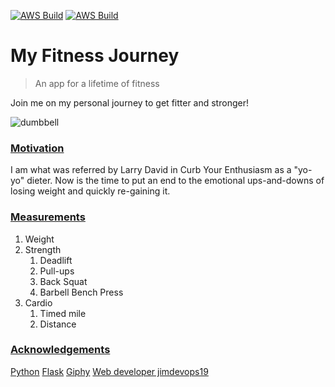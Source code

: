 [![AWS Build](https://github.com/mdominguez2010/fitness-app/actions/workflows/aws.yml/badge.svg)](https://github.com/mdominguez2010/fitness-app/actions/workflows/aws.yml) [![AWS Build](https://github.com/mdominguez2010/fitness-app/actions/workflows/azure.yml/badge.svg)](https://github.com/mdominguez2010/fitness-app/actions/workflows/azure.yml)

# My Fitness Journey
> An app for a lifetime of fitness

Join me on my personal journey to get fitter and stronger!

![dumbbell](https://user-images.githubusercontent.com/52106331/148104179-dc255656-1b29-4f22-bc2c-49bf4d64447c.jpg)

### <u>Motivation</u>
<p>I am what was referred by Larry David in Curb Your Enthusiasm as a "yo-yo" dieter. Now is the time to put an end to the emotional ups-and-downs of losing weight and quickly re-gaining it.</p>

### <u>Measurements</u>
<ol type="1">
    <li>Weight</li>
    <li>Strength
        <ol>
            <li>Deadlift</li>
            <li>Pull-ups</li>
            <li>Back Squat</li>
            <li>Barbell Bench Press</li>
        </ol>
    </li>
    <li>Cardio
        <ol>
            <li>Timed mile</li>
            <li>Distance</li>
        </ol>
    </li>
</ol>

### <u>Acknowledgements</u>

[Python](https://www.python.org/)</li>
[Flask](https://flask.palletsprojects.com/en/2.1.x/)
[Giphy](https://giphy.com/)
[Web developer jimdevops19](https://github.com/jimdevops19/FlaskSeries)

